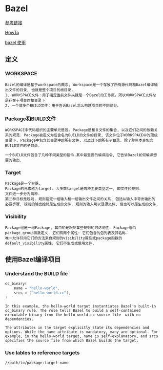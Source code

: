 # Bazel

[参考链接](https://blog.csdn.net/elaine_bao/article/details/78668657)

[HowTo](https://blog.csdn.net/weixin_33712987/article/details/85709898)

[bazel 使用](https://www.jianshu.com/p/35bca530ebac)

## 定义
### WORKSPACE
    Bazel的编译是基于workspace的概念, Workspace是一个存放了所有源代码和Bazel编译输出文件的目录, 也就是整个项目的根目录.
    1. WORKSPACE文件：用于指定当前文件夹就是一个Bazel的工作区。所以WORKSPACE文件总是存在于项目的根目录下
    2. 一个或多个BUILD文件：用于告诉Bazel怎么构建项目的不同部分。

### Package和BUILD文件
    WORKSPACE中代码组织的主要单元是包. Package是相关文件的集合, 以及它们之间的依赖关系的规范. Package被定义为包含名为BUILD的文件的目录, 该文件位于WORKSPACE中的顶级目录下. Package中包含其目录中的所有文件, 以及其下的所有子目录, 除了那些本身包含BUILD文件的子目录.

    一个BUILD文件包含了几种不同类型的指令.其中最重要的编译指令, 它告诉Bazel如何编译想要的输出.

### Target
    Package是一个容器. 
    Package的元素称为target. 大多数target是两种主要类型之一, 即文件和规则. 
    文件进一步分为两种. 
    第二种目标是规则. 规则指定一组输入和一组输出文件之间的关系, 包括从输入中导出输出的必要步骤. 规则的输出始终是生成的文件. 规则的输入可以是源文件, 但也可以是生成的文件. 

### Visibility
    Package组是一组Package, 其目的是限制某些规则的可访问性. Package组由package_group函数定义. 它们有两个属性: 它们包含的包列表及其名称.
    唯一允许引用它们的方法来自规则的visibility属性或package函数的default_visibility属性; 它们不生成或使用文件.

## 使用Bazel编译项目

### Understand the BUILD file
```cpp
cc_binary(
    name = "hello-world",
    srcs = ["hello-world.cc"],
)
```
    In this example, the hello-world target instantiates Bazel's built-in cc_binary rule. The rule tells Bazel to build a self-contained executable binary from the hello-world.cc source file  with no dependencies.

    The attributes in the target explicitly state its dependencies and options. While the name attribute is mandatory, many are optional. For example, in the hello-world target, name is self-explanatory, and srcs specifies the source file from which Bazel builds the target.

### Use lables to reference targets
    //path/to/package:target-name
